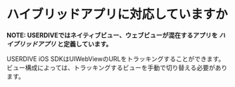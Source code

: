 # ハイブリッドアプリに対応していますか

**NOTE: USERDIVEではネイティブビュー、ウェブビューが混在するアプリを *ハイブリッドアプリ* と定義しています。**

USERDIVE iOS SDKはUIWebViewのURLをトラッキングすることができます。
ビュー構成によっては、トラッキングするビューを手動で切り替える必要があります。

